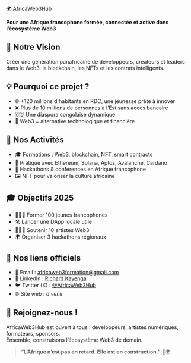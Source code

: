 <!DOCTYPE html>
<html lang="fr">
<head>
  <meta chars

  <h1>🌍 AfricaWeb3Hub</h1>
  <p><strong>Pour une Afrique francophone formée, connectée et active dans l’écosystème Web3</strong></p>

  <div class="section">
    <h2>🎯 Notre Vision</h2>
    <p>Créer une génération panafricaine de développeurs, créateurs et leaders dans le Web3, la blockchain, les NFTs et les contrats intelligents.</p>
  </div>

  <div class="section">
    <h2>💡 Pourquoi ce projet ?</h2>
    <ul>
      <li>🌐 +120 millions d'habitants en RDC, une jeunesse prête à innover</li>
      <li>❌ Plus de 10 millions de personnes à l’Est sans accès bancaire</li>
      <li>🇨🇩 Une diaspora congolaise dynamique</li>
      <li>🚀 Web3 = alternative technologique et financière</li>
    </ul>
  </div>

  <div class="section">
    <h2>🧩 Nos Activités</h2>
    <ul>
      <li>🎓 Formations : Web3, blockchain, NFT, smart contracts</li>
      <li>🧠 Pratique avec Ethereum, Solana, Aptos, Avalanche, Cardano</li>
      <li>💬 Hackathons & conférences en Afrique francophone</li>
      <li>🖼️ NFT pour valoriser la culture africaine</li>
    </ul>
  </div>

  <div class="section">
    <h2>🎓 Objectifs 2025</h2>
    <ul>
      <li>👩🏽‍💻 Former 100 jeunes francophones</li>
      <li>🛠️ Lancer une DApp locale utile</li>
      <li>🧑🏾‍🎨 Soutenir 10 artistes Web3</li>
      <li>🌍 Organiser 3 hackathons régionaux</li>
    </ul>
  </div>

  <div class="section">
    <h2>🔗 Nos liens officiels</h2>
    <ul>
      <li>📧 Email : <a href="mailto:africaweb3formation@gmail.com">africaweb3formation@gmail.com</a></li>
      <li>💼 LinkedIn : <a href="https://www.linkedin.com/in/richard-kayenga-884a69b8" target="_blank">Richard Kayenga</a></li>
      <li>🐦 Twitter (X) : <a href="https://x.com/AfricaWeb3Hub" target="_blank">@AfricaWeb3Hub</a></li>
      <li>🌐 Site web : <em>à venir</em></li>
    </ul>
  </div>

  <div class="section">
    <h2>🤝 Rejoignez-nous !</h2>
    <p>
      AfricaWeb3Hub est ouvert à tous : développeurs, artistes numériques, formateurs, sponsors.<br>
      Ensemble, construisons l’écosystème Web3 de demain.  
    </p>
    <blockquote><strong>“L’Afrique n’est pas en retard. Elle est en construction.”</strong> 🔧🌍</blockquote>
  </div>

</body>
</html>